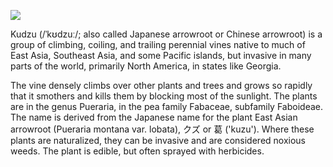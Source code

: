 <a href="https://juncture-digital.org"><img src="https://juncture-digital.org/images/ve-button.png"></a>

<param ve-config 
       title="Kudzo Essay" 
       author="Ron"
       banner="https://upload.wikimedia.org/wikipedia/commons/thumb/4/4c/Kudzu_on_trees_in_Atlanta%2C_Georgia.jpg/1024px-Kudzu_on_trees_in_Atlanta%2C_Georgia.jpg" 
       layout="vertical">

<param ve-entity eid="Q15198502">  <!-- Kudzu -->
<param ve-entity eid="Q1428"> <!-- Georgia -->
       
Kudzu (/ˈkʊdzuː/; also called Japanese arrowroot or Chinese arrowroot) is a group of climbing, coiling, and trailing perennial vines native to much of East Asia, Southeast Asia, and some Pacific islands, but invasive in many parts of the world, primarily North America, in states like Georgia.
<param ve-map center="Q1428" zoom="6" prefer-geojson>
<param ve-image url="https://upload.wikimedia.org/wikipedia/commons/a/ac/Flowering_kudzu.jpg" label="Kudzu">

The vine densely climbs over other plants and trees and grows so rapidly that it smothers and kills them by blocking most of the sunlight. The plants are in the genus Pueraria, in the pea family Fabaceae, subfamily Faboideae. The name is derived from the Japanese name for the plant East Asian arrowroot (Pueraria montana var. lobata), クズ or 葛 ('kuzu'). Where these plants are naturalized, they can be invasive and are considered noxious weeds. The plant is edible, but often sprayed with herbicides.
<param ve-image url="https://upload.wikimedia.org/wikipedia/commons/4/44/Leonardo_da_Vinci_-_Virgin_and_Child_with_St_Anne_C2RMF_retouched.jpg"
       region="9523,1884,3757,4916"
       label="Rons image" 
       author="Leonardo">
